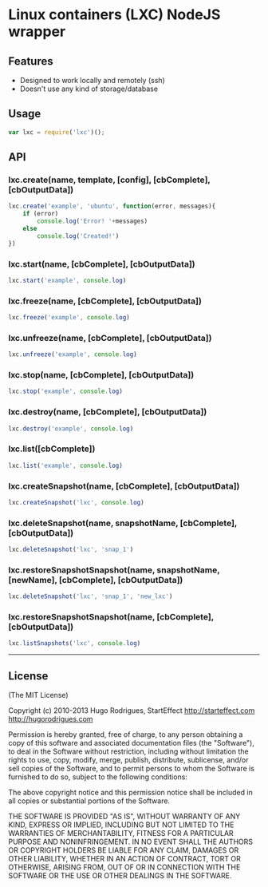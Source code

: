# Linux containers (LXC) NodeJS wrapper

## Features
- Designed to work locally and remotely (ssh)
- Doesn't use any kind of storage/database

## Usage
```js
var lxc = require('lxc')();
```

## API


### lxc.create(name, template, [config], [cbComplete], [cbOutputData])
```js
lxc.create('example', 'ubuntu', function(error, messages){ 
	if (error)
		console.log('Error! '+messages)
	else
		console.log('Created!')
})
```

### lxc.start(name, [cbComplete], [cbOutputData])
```js
lxc.start('example', console.log)
```

### lxc.freeze(name, [cbComplete], [cbOutputData])
```js
lxc.freeze('example', console.log)
```

### lxc.unfreeze(name, [cbComplete], [cbOutputData])
```js
lxc.unfreeze('example', console.log)
```

### lxc.stop(name, [cbComplete], [cbOutputData])
```js
lxc.stop('example', console.log)
```

### lxc.destroy(name, [cbComplete], [cbOutputData])
```js
lxc.destroy('example', console.log)
```

### lxc.list([cbComplete])
```js
lxc.list('example', console.log)
```

### lxc.createSnapshot(name, [cbComplete], [cbOutputData])
```js
lxc.createSnapshot('lxc', console.log)
```

### lxc.deleteSnapshot(name, snapshotName, [cbComplete], [cbOutputData])
```js
lxc.deleteSnapshot('lxc', 'snap_1')
```

### lxc.restoreSnapshotSnapshot(name, snapshotName, [newName], [cbComplete], [cbOutputData])
```js
lxc.deleteSnapshot('lxc', 'snap_1', 'new_lxc')
```

### lxc.restoreSnapshotSnapshot(name, [cbComplete], [cbOutputData])
```js
lxc.listSnapshots('lxc', console.log)
```





---
## License 

(The MIT License)

Copyright (c) 2010-2013 Hugo Rodrigues, StartEffect
http://starteffect.com
http://hugorodrigues.com

Permission is hereby granted, free of charge, to any person obtaining a copy
of this software and associated documentation files (the "Software"), to deal
in the Software without restriction, including without limitation the rights
to use, copy, modify, merge, publish, distribute, sublicense, and/or sell
copies of the Software, and to permit persons to whom the Software is
furnished to do so, subject to the following conditions:

The above copyright notice and this permission notice shall be included in
all copies or substantial portions of the Software.

THE SOFTWARE IS PROVIDED "AS IS", WITHOUT WARRANTY OF ANY KIND, EXPRESS OR
IMPLIED, INCLUDING BUT NOT LIMITED TO THE WARRANTIES OF MERCHANTABILITY,
FITNESS FOR A PARTICULAR PURPOSE AND NONINFRINGEMENT. IN NO EVENT SHALL THE
AUTHORS OR COPYRIGHT HOLDERS BE LIABLE FOR ANY CLAIM, DAMAGES OR OTHER
LIABILITY, WHETHER IN AN ACTION OF CONTRACT, TORT OR OTHERWISE, ARISING FROM,
OUT OF OR IN CONNECTION WITH THE SOFTWARE OR THE USE OR OTHER DEALINGS IN
THE SOFTWARE.
